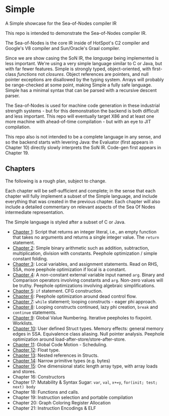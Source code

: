 # Simple
A Simple showcase for the Sea-of-Nodes compiler IR

This repo is intended to demonstrate the Sea-of-Nodes compiler IR.

The Sea-of-Nodes is the core IR inside of HotSpot's C2 compiler
and Google's V8 compiler and Sun/Oracle's Graal compiler.

Since we are show casing the SoN IR, the *language* being implemented is less
important.  We're using a very simple language similar to C or Java, but with
far fewer features.  Simple is strongly typed, object-oriented, with first-
class *functions* not *closures*.  Object references are pointers, and null
pointer exceptions are disallowed by the typing system.  Arrays will probably
be range-checked at some point, making Simple a fully safe language.  Simple
has a minimal syntax that can be parsed with a recursive descent parser.

The Sea-of-Nodes is used for machine code generation in these industrial
strength systems - but for this demonstration the backend is both difficult and
less important.  This repo will eventually target X86 and at least one more
machine with ahead-of-time compilation - but with an eye to JIT compilation.

This repo also is not intended to be a complete language in any sense, and so
the backend starts with levering Java: the Evaluator (first appears in Chapter
10) directly slowly interprets the SoN IR.  Code-gen first appears in Chapter
19.


## Chapters

The following is a rough plan, subject to change.

Each chapter will be self-sufficient and complete; in the sense that each
chapter will fully implement a subset of the Simple language, and include
everything that was created in the previous chapter.  Each chapter will also
include a detailed commentary on relevant aspects of the Sea Of Nodes
intermediate representation.

The Simple language is styled after a subset of C or Java.

* [Chapter 1](docs/chapter01/README.md): Script that returns an integer literal, i.e., an empty function that takes no arguments and returns a single integer value. The `return` statement.
* [Chapter 2](docs/chapter02/README.md): Simple binary arithmetic such as addition, subtraction, multiplication, division
  with constants. Peephole optimization / simple constant folding.
* [Chapter 3](docs/chapter03/README.md): Local variables, and assignment statements. Read on RHS, SSA, more peephole optimization if local is a
  constant.
* [Chapter 4](docs/chapter04/README.md): A non-constant external variable input
  named `arg`.  Binary and Comparison operators involving constants and `arg`.
  Non-zero values will be truthy.  Peephole optimizations involving algebraic
  simplifications.
* [Chapter 5](docs/chapter05/README.md): `if` statement. CFG construction.
* [Chapter 6](docs/chapter06/README.md): Peephole optimization around dead control flow.
* [Chapter 7](docs/chapter07/README.md): `while` statement; looping constructs - eager phi approach.
* [Chapter 8](docs/chapter08/README.md): Looping constructs continued, lazy phi creation, `break` and `continue` statements.
* [Chapter 9](docs/chapter09/README.md): Global Value Numbering. Iterative peepholes to fixpoint. Worklists.
* [Chapter 10](docs/chapter10/README.md): User defined Struct types. Memory effects:
  general memory edges in SSA.  Equivalence class aliasing.  Null pointer
  analysis.  Peephole optimization around load-after-store/store-after-store.
* [Chapter 11](docs/chapter11/README.md): Global Code Motion - Scheduling.
* [Chapter 12](docs/chapter12/README.md): Float type.
* [Chapter 13](docs/chapter13/README.md): Nested references in Structs.
* [Chapter 14](docs/chapter14/README.md): Narrow primitive types (e.g. bytes)
* [Chapter 15](docs/chapter15/README.md): One dimensional static length array type, with array loads and stores.
* Chapter 16: Constructors
* Chapter 17: Mutability & Syntax Sugar: `var`, `val`, `x+=y`, `for(init; test; next) body`
* Chapter 18: Functions and calls.
* Chapter 19: Instruction selection and portable compilation
* Chapter 20: Graph Coloring Register Allocation
* Chapter 21: Instruction Encodings & ELF
